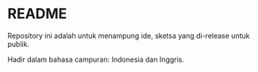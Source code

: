 # README

Repository ini adalah untuk menampung ide, sketsa yang di-release untuk publik.

Hadir dalam bahasa campuran: Indonesia dan Inggris.

